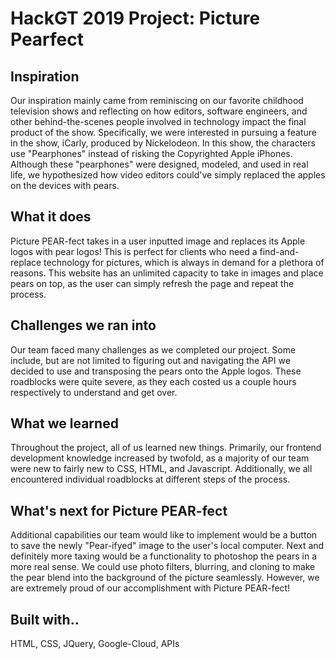 # HackGT 2019 Project: Picture Pearfect

## Inspiration
Our inspiration mainly came from reminiscing on our favorite childhood television shows and reflecting on how editors, software engineers, and other behind-the-scenes people involved in technology impact the final product of the show. Specifically, we were interested in pursuing a feature in the show, iCarly, produced by Nickelodeon. In this show, the characters use "Pearphones" instead of risking the Copyrighted Apple iPhones. Although these "pearphones" were designed, modeled, and used in real life, we hypothesized how video editors could've simply replaced the apples on the devices with pears.

## What it does
Picture PEAR-fect takes in a user inputted image and replaces its Apple logos with pear logos! This is perfect for clients who need a find-and-replace technology for pictures, which is always in demand for a plethora of reasons. This website has an unlimited capacity to take in images and place pears on top, as the user can simply refresh the page and repeat the process.

## Challenges we ran into
Our team faced many challenges as we completed our project. Some include, but are not limited to figuring out and navigating the API we decided to use and transposing the pears onto the Apple logos. These roadblocks were quite severe, as they each costed us a couple hours respectively to understand and get over.

## What we learned
Throughout the project, all of us learned new things. Primarily, our frontend development knowledge increased by twofold, as a majority of our team were new to fairly new to CSS, HTML, and Javascript. Additionally, we all encountered individual roadblocks at different steps of the process.

## What's next for Picture PEAR-fect
Additional capabilities our team would like to implement would be a button to save the newly "Pear-ifyed" image to the user's local computer. Next and definitely more taxing would be a functionality to photoshop the pears in a more real sense. We could use photo filters, blurring, and cloning to make the pear blend into the background of the picture seamlessly. However, we are extremely proud of our accomplishment with Picture PEAR-fect!

## Built with..
HTML, CSS, JQuery, Google-Cloud, APIs
